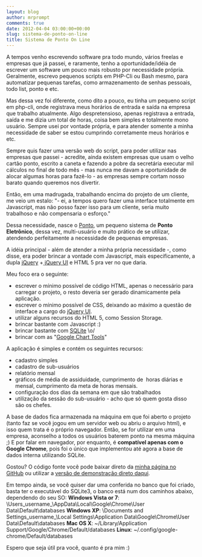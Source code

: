 ```yaml
---
layout: blog
author: mrprompt
comments: true
date: 2012-04-04 03:00:00+00:00
slug: sistema-de-ponto-on-line
title: Sistema de Ponto On Line
---
```


A tempos venho escrevendo software pra todo mundo, vários freelas e empresas que já passei, e raramente, tenho a oportunidade/idéia de escrever um software um pouco mais robusto por necessidade própria. Geralmente, escrevo pequenos scripts em PHP-Cli ou Bash mesmo, para automatizar pequenas tarefas, como armazenamento de senhas pessoais, todo list, ponto e etc.

Mas dessa vez foi diferente, como dito a pouco, eu tinha um pequeno script em php-cli, onde registrava meus horários de entrada e saída na empresa que trabalho atualmente. Algo despretensioso, apenas registrava a entrada, saída e me dizia um total de horas, coisa bem simples e totalmente mono usuário. Sempre usei por vontade própria, e para atender somente a minha necessidade de saber se estou cumprindo corretamente meus horários e etc.

Sempre quis fazer uma versão web do script, para poder utilizar nas empresas que passei - acredite, ainda existem empresas que usam o velho cartão ponto, escrito a caneta e fazendo a pobre da secretária executar mil cálculos no final de todo mês - mas nunca me davam a oportunidade de alocar algumas horas para fazê-lo - as empresas sempre cortam nosso barato quando queremos nos divertir.

Então, em uma madrugada, trabalhando encima do projeto de um cliente, me veio um estalo: "- ei, a tempos quero fazer uma interface totalmente em Javascript, mas não posso fazer isso para um cliente, seria muito trabalhoso e não compensaria o esforço."

Dessa necessidade, nasce o [Ponto](http://mrprompt.hdfree.com.br/), um pequeno sistema de **Ponto Eletrônico**, dessa vez, multi-usuário e muito prático de se utilizar, atendendo perfeitamente a necessidade de pequenas empresas.

A idéia principal - além de atender a minha própria necessidade -, como disse, era poder brincar a vontade com Javascript, mais especificamente, a dupla [jQuery](http://jquery.com/) +[ jQuery UI](http://jqueryui.com/) e HTML 5 pra ver no que daria.

Meu foco era o seguinte:
- escrever o mínimo possível de código HTML, apenas o necessário para carregar o projeto, o resto deveria ser gerado dinamicamente pela aplicação.
- escrever o mínimo possível de CSS, deixando ao máximo a questão de interface a cargo do [jQuery UI](http://jqueryui.com/).
- utilizar alguns recursos do HTML 5, como Session Storage.
- brincar bastante com Javascript :)
- brincar bastante com [SQLite](http://sqlite.org/) \o/
- brincar com as "[Google Chart Tools](http://code.google.com/intl/pt-BR/apis/chart/)"

A aplicação é simples e contém os seguintes recursos:
- cadastro simples
- cadastro de sub-usuários
- relatório mensal
- gráficos de média de assiduidade, cumprimento de  horas diárias e mensal, cumprimento da meta de horas mensais.
- configuração dos dias da semana em que são trabalhados
- utilização da sessão do sub-usuário - acho que só quem gosta disso são os chefes.

A base de dados fica armazenada na máquina em que foi aberto o projeto (tanto faz se você jogou em um servidor web ou abriu o arquivo html), e isso quem trata é o próprio navegador. Então, se for utilizar em uma empresa, aconselho a todos os usuários baterem ponto na mesma máquina ;)
E por falar em navegador, por enquanto, é **compatível apenas com o Google Chrome**, pois foi o único que implementou até agora a base de dados interna utilizando SQLite.

Gostou? O código fonte você pode baixar direto da [minha página no GitHub](https://github.com/mrprompt/PontoEletronico) ou utilizar a [versão de demonstração direto daqui](http://mrprompt.hdfree.com.br/).

Em tempo ainda, se você quiser dar uma conferida no banco que foi criado, basta ter o executável do SQLite3, o banco está num dos caminhos abaixo, dependendo do seu SO:
**Windows Vista or 7**: \Users\_username_\AppData\Local\Google\Chrome\User Data\Default\databases
**Windows XP**: \Documents and Settings\_username_\Local Settings\Application Data\Google\Chrome\User Data\Default\databases
**Mac OS X**: ~/Library/Application Support/Google/Chrome/Default/databases
**Linux**: ~/.config/google-chrome/Default/databases






Espero que seja útil pra você, quanto é pra mim :)
